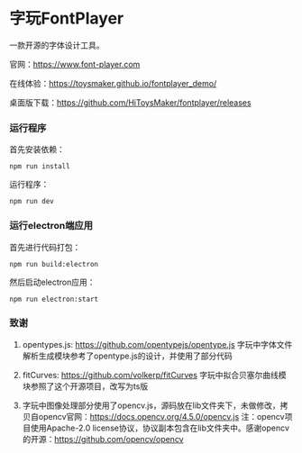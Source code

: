 # 字玩FontPlayer
一款开源的字体设计工具。

官网：https://www.font-player.com

在线体验：https://toysmaker.github.io/fontplayer_demo/

桌面版下载：https://github.com/HiToysMaker/fontplayer/releases

### 运行程序
首先安装依赖：
```
npm run install
```
运行程序：
```
npm run dev
```

### 运行electron端应用
首先进行代码打包：
```
npm run build:electron
```

然后启动electron应用：
```
npm run electron:start
```

### 致谢
1. opentypes.js: https://github.com/opentypejs/opentype.js
字玩中字体文件解析生成模块参考了opentype.js的设计，并使用了部分代码

2. fitCurves: https://github.com/volkerp/fitCurves
字玩中拟合贝塞尔曲线模块参照了这个开源项目，改写为ts版

3. 字玩中图像处理部分使用了opencv.js，源码放在lib文件夹下，未做修改，拷贝自opencv官网：https://docs.opencv.org/4.5.0/opencv.js
注：opencv项目使用Apache-2.0 license协议，协议副本包含在lib文件夹中。感谢opencv的开源：https://github.com/opencv/opencv